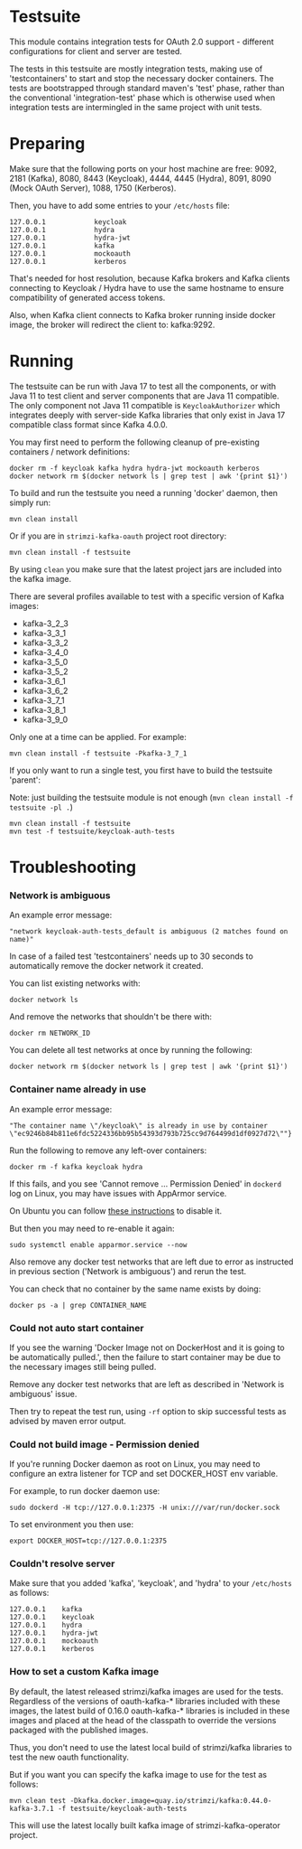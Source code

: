 Testsuite
=========

This module contains integration tests for OAuth 2.0 support - different configurations for client and server are tested.

The tests in this testsuite are mostly integration tests, making use of 'testcontainers' to start and stop the necessary docker containers. The tests are bootstrapped through standard maven's 'test' phase, rather than the conventional 'integration-test' 
phase which is otherwise used when integration tests are intermingled in the same project with unit tests. 


Preparing
=========

Make sure that the following ports on your host machine are free: 9092, 2181 (Kafka), 8080, 8443 (Keycloak), 4444, 4445 (Hydra), 8091, 8090 (Mock OAuth Server), 1088, 1750 (Kerberos).

Then, you have to add some entries to your `/etc/hosts` file:

    127.0.0.1            keycloak
    127.0.0.1            hydra
    127.0.0.1            hydra-jwt
    127.0.0.1            kafka
    127.0.0.1            mockoauth
    127.0.0.1			 kerberos

That's needed for host resolution, because Kafka brokers and Kafka clients connecting to Keycloak / Hydra have to use the 
same hostname to ensure compatibility of generated access tokens.

Also, when Kafka client connects to Kafka broker running inside docker image, the broker will redirect the client to: kafka:9292.


Running
=======

The testsuite can be run with Java 17 to test all the components, or with Java 11 to test client and server components that are Java 11 compatible.
The only component not Java 11 compatible is `KeycloakAuthorizer` which integrates deeply with server-side Kafka libraries that only exist in Java 17 compatible class format since Kafka 4.0.0.

You may first need to perform the following cleanup of pre-existing containers / network definitions:

    docker rm -f keycloak kafka hydra hydra-jwt mockoauth kerberos
    docker network rm $(docker network ls | grep test | awk '{print $1}')
    
To build and run the testsuite you need a running 'docker' daemon, then simply run:

    mvn clean install

Or if you are in `strimzi-kafka-oauth` project root directory:

    mvn clean install -f testsuite

By using `clean` you make sure that the latest project jars are included into the kafka image.

There are several profiles available to test with a specific version of Kafka images:

- kafka-3_2_3
- kafka-3_3_1
- kafka-3_3_2
- kafka-3_4_0
- kafka-3_5_0
- kafka-3_5_2
- kafka-3_6_1
- kafka-3_6_2
- kafka-3_7_1
- kafka-3_8_1
- kafka-3_9_0

Only one at a time can be applied. For example:
 
    mvn clean install -f testsuite -Pkafka-3_7_1

If you only want to run a single test, you first have to build the testsuite 'parent':

Note: just building the testsuite module is not enough (`mvn clean install -f testsuite -pl .`)

    mvn clean install -f testsuite
    mvn test -f testsuite/keycloak-auth-tests


Troubleshooting
===============

### Network is ambiguous

An example error message:

    "network keycloak-auth-tests_default is ambiguous (2 matches found on name)"

In case of a failed test 'testcontainers' needs up to 30 seconds to automatically remove the docker network it created.

You can list existing networks with:

    docker network ls

And remove the networks that shouldn't be there with:

    docker rm NETWORK_ID

You can delete all test networks at once by running the following:

    docker network rm $(docker network ls | grep test | awk '{print $1}')


### Container name already in use

An example error message:

    "The container name \"/keycloak\" is already in use by container \"ec9246b84b811e6fdc5224336bb95b54393d793b725cc9d764499d1df0927d72\""}

Run the following to remove any left-over containers:

    docker rm -f kafka keycloak hydra

If this fails, and you see 'Cannot remove ... Permission Denied' in `dockerd` log on Linux, you may have issues with AppArmor service.

On Ubuntu you can follow [these instructions](https://bugs.launchpad.net/ubuntu/+source/snapd/+bug/1803476/comments/21) to disable it.

But then you may need to re-enable it again:
    
    sudo systemctl enable apparmor.service --now

Also remove any docker test networks that are left due to error as instructed in previous section ('Network is ambiguous') and rerun the test. 

You can check that no container by the same name exists by doing:

    docker ps -a | grep CONTAINER_NAME


### Could not auto start container

If you see the warning 'Docker Image not on DockerHost and it is going to be automatically pulled.', then the failure to start container may be due to the necessary images still being pulled.

Remove any docker test networks that are left as described in 'Network is ambiguous' issue.

Then try to repeat the test run, using `-rf` option to skip successful tests as advised by maven error output.


### Could not build image - Permission denied

If you're running Docker daemon as root on Linux, you may need to configure an extra listener for TCP and set DOCKER_HOST env variable.

For example, to run docker daemon use:

    sudo dockerd -H tcp://127.0.0.1:2375 -H unix:///var/run/docker.sock

To set environment you then use:

    export DOCKER_HOST=tcp://127.0.0.1:2375


### Couldn't resolve server

Make sure that you added 'kafka', 'keycloak', and 'hydra' to your `/etc/hosts` as follows:

    127.0.0.1    kafka
    127.0.0.1    keycloak
    127.0.0.1    hydra
    127.0.0.1    hydra-jwt
    127.0.0.1    mockoauth
    127.0.0.1    kerberos


### How to set a custom Kafka image

By default, the latest released strimzi/kafka images are used for the tests. Regardless of the versions of oauth-kafka-* 
libraries included with these images, the latest build of 0.16.0 oauth-kafka-* libraries is included in these images and
 placed at the head of the classpath to override the versions packaged with the published images.
  
Thus, you don't need to use the latest local build of strimzi/kafka libraries to test the new oauth functionality.

But if you want you can specify the kafka image to use for the test as follows:

    mvn clean test -Dkafka.docker.image=quay.io/strimzi/kafka:0.44.0-kafka-3.7.1 -f testsuite/keycloak-auth-tests

This will use the latest locally built kafka image of strimzi-kafka-operator project.
